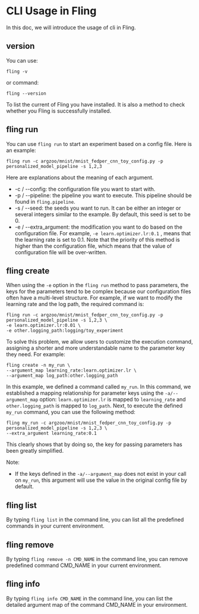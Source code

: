 # CLI Usage in Fling

In this doc, we will introduce the usage of cli in Fling.

## version

You can use:

```shell
fling -v
```

or command:

```shell
fling --version
```

To list the current of Fling you have installed. It is also a method to check whether you Fling is successfully installed.

## fling run

You can use `fling run` to start an experiment based on a config file. Here is an example:

```shell
fling run -c argzoo/mnist/mnist_fedper_cnn_toy_config.py -p personalized_model_pipeline -s 1,2,3
```

Here are explanations about the meaning of each argument.

- -c / --config: the configuration file you want to start with.
- -p / --pipeline: the pipeline you want to execute. This pipeline should be found in `fling.pipeline`.
- -s / --seed: the seeds you want to run. It can be either an integer or several integers similar to the example. By default, this seed is set to be 0.
- -e / --extra_argument: the modification you want to do based on the configuration file. For example, ``-e learn.optimizer.lr:0.1`` , means that the learning rate is set to 0.1. Note that the priority of this method is higher than the configuration file, which means that the value of configuration file will be over-written.

## fling create

When using the `-e` option in the `fling run` method to pass parameters, the keys for the parameters tend to be complex because our configuration files often have a multi-level structure. For example, if we want to modify the learning rate and the log path, the required command is:

```shell
fling run -c argzoo/mnist/mnist_fedper_cnn_toy_config.py -p personalized_model_pipeline -s 1,2,3 \
-e learn.optimizer.lr:0.01 \
-e other.logging_path:logging/toy_experiment
```

To solve this problem, we allow users to customize the execution command, assigning a shorter and more understandable name to the parameter key they need. For example:

```shell
fling create -n my_run \
--argument_map learning_rate:learn.optimizer.lr \
--argument_map log_path:other.logging_path
```

In this example, we defined a command called `my_run`. In this command, we established a mapping relationship for parameter keys using the `-a/--argument_map` option: `learn.optimizer.lr` is mapped to `learning_rate` and `other.logging_path` is mapped to `log_path`. Next, to execute the defined `my_run` command, you can use the following method:

```shell
fling my_run -c argzoo/mnist/mnist_fedper_cnn_toy_config.py -p personalized_model_pipeline -s 1,2,3 \
--extra_argument learning_rate:0.1
```

This clearly shows that by doing so, the key for passing parameters has been greatly simplified.

Note:

- If the keys defined in the `-a/--argument_map` does not exist in your call on `my_run`, this argument will use the value in the original config file by default.

## fling list

By typing `fling list` in the command line, you can list all the predefined commands in your current environment.

## fling remove

By typing `fling remove -n CMD_NAME` in the command line, you can remove predefined command CMD_NAME in your current environment.

## fling info

By typing `fling info CMD_NAME` in the command line, you can list the detailed argument map of the command CMD_NAME in your environment.